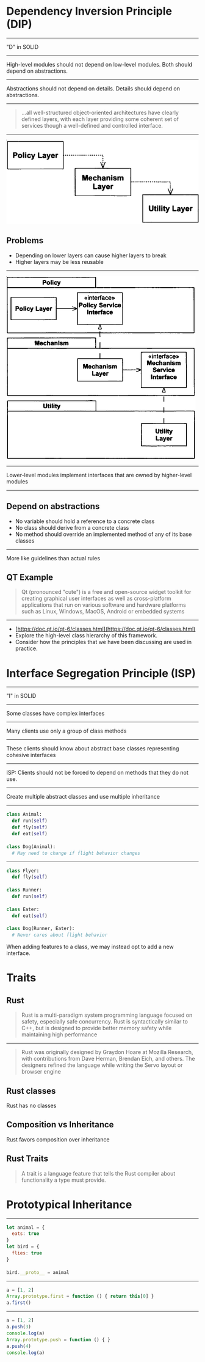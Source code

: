Dependency Inversion Principle (DIP)
====================================

---

"D" in SOLID

---

High-level modules should not depend on low-level modules. Both should depend on abstractions.

---

Abstractions should not depend on details. Details should depend on abstractions.

---

> ...all well-structured object-oriented architectures have clearly defined layers, with each layer providing some coherent set of services though a well-defined and controlled interface.

---

![Naive Layering Scheme](media/11-1.png)

Problems
--------

- Depending on lower layers can cause higher layers to break
- Higher layers may be less reusable

---

![Inverted Layers](media/11-2.png)

---

Lower-level modules implement interfaces that are owned by higher-level modules

---

Depend on abstractions
----------------------

- No variable should hold a reference to a concrete class
- No class should derive from a concrete class
- No method should override an implemented method of any of its base classes

---

More like guidelines than actual rules

QT Example
----------

> Qt (pronounced "cute") is a free and open-source widget toolkit for creating graphical user interfaces as well as cross-platform applications that run on various software and hardware platforms such as Linux, Windows, MacOS, Android or embedded systems

---

- [https://doc.qt.io/qt-6/classes.html](https://doc.qt.io/qt-6/classes.html)
- Explore the high-level class hierarchy of this framework.
- Consider how the principles that we have been discussing are used in practice.

Interface Segregation Principle (ISP)
=====================================

---

"I" in SOLID

---

Some classes have complex interfaces

---

Many clients use only a group of class methods

---

These clients should know about abstract base classes representing cohesive interfaces

---

ISP: Clients should not be forced to depend on methods that they do not use.

---

Create multiple abstract classes and use multiple inheritance

---

```python
class Animal:
  def run(self)
  def fly(self)
  def eat(self)

class Dog(Animal):
  # May need to change if flight behavior changes
```

---

```python
class Flyer:
  def fly(self)

class Runner:
  def run(self)

class Eater:
  def eat(self)

class Dog(Runner, Eater):
  # Never cares about flight behavior
```

When adding features to a class, we may instead opt to add a new interface.

Traits
======

Rust
----

> Rust is a multi-paradigm system programming language focused on safety, especially safe concurrency. Rust is syntactically similar to C++, but is designed to provide better memory safety while maintaining high performance

---

> Rust was originally designed by Graydon Hoare at Mozilla Research, with contributions from Dave Herman, Brendan Eich, and others. The designers refined the language while writing the Servo layout or browser engine 

Rust classes
------------

Rust has no classes

Composition vs Inheritance
--------------------------

Rust favors composition over inheritance

Rust Traits
-----------

> A trait is a language feature that tells the Rust compiler about functionality a type must provide.

Prototypical Inheritance
========================

---

```javascript
let animal = {
  eats: true
}
let bird = {
  flies: true
}

bird.__proto__ = animal
```

---

```javascript
a = [1, 2]
Array.prototype.first = function () { return this[0] }
a.first()
```

---

```javascript
a = [1, 2]
a.push(3)
console.log(a)
Array.prototype.push = function () { }
a.push(4)
console.log(a)
```
